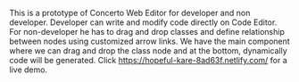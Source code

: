 This is a prototype of Concerto Web Editor for developer and non developer. Developer can write and modify code directly on Code Editor. For non-developer he has to drag and drop classes and define relationship between nodes using customized arrow links. We have the main component where we can drag and drop the class node and at the bottom, dynamically code will be generated.
Click  https://hopeful-kare-8ad63f.netlify.com/ for a live demo.
